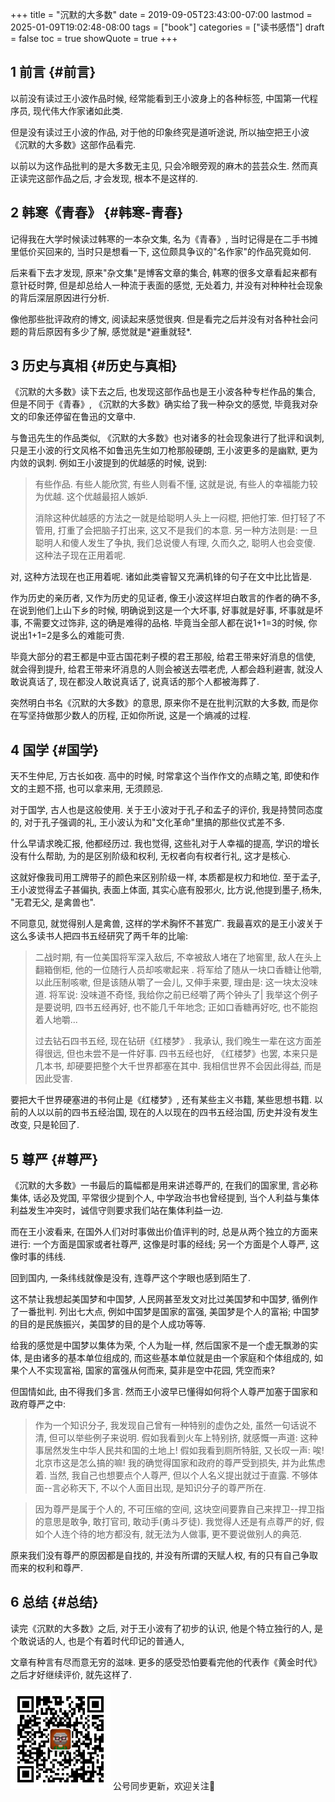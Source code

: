 +++
title = "沉默的大多数"
date = 2019-09-05T23:43:00-07:00
lastmod = 2025-01-09T19:02:48-08:00
tags = ["book"]
categories = ["读书感悟"]
draft = false
toc = true
showQuote = true
+++

## <span class="section-num">1</span> 前言 {#前言}

以前没有读过王小波作品时候, 经常能看到王小波身上的各种标签,
中国第一代程序员, 现代伟大作家诸如此类.

但是没有读过王小波的作品,
对于他的印象终究是道听途说, 所以抽空把王小波《沉默的大多数》这部作品看完.

以前以为这作品批判的是大多数无主见, 只会冷眼旁观的麻木的芸芸众生.
然而真正读完这部作品之后, 才会发现, 根本不是这样的.


## <span class="section-num">2</span> 韩寒《青春》 {#韩寒-青春}

记得我在大学时候读过韩寒的一本杂文集, 名为《青春》,
当时记得是在二手书摊里低价买回来的, 当时只是想看一下,
这位颇具争议的"名作家"的作品究竟如何.

后来看下去才发现,
原来"杂文集"是博客文章的集合, 韩寒的很多文章看起来都有意针砭时弊,
但是却总给人一种流于表面的感觉, 无处着力,
并没有对种种社会现象的背后深层原因进行分析.

像他那些批评政府的博文,
阅读起来感觉很爽. 但是看完之后并没有对各种社会问题的背后原因有多少了解,
感觉就是\*避重就轻\*.


## <span class="section-num">3</span> 历史与真相 {#历史与真相}

《沉默的大多数》读下去之后, 也发现这部作品也是王小波各种专栏作品的集合, 但是不同于《青春》,
《沉默的大多数》确实给了我一种杂文的感觉, 毕竟我对杂文的印象还停留在鲁迅的文章中.

与鲁迅先生的作品类似, 《沉默的大多数》也对诸多的社会现象进行了批评和讽刺,
只是王小波的行文风格不如鲁迅先生如刀枪那般硬朗, 王小波更多的是幽默,
更为内敛的讽刺. 例如王小波提到的优越感的时候, 说到:

> 有些作品. 有些人能欣赏, 有些人则看不懂, 这就是说,
> 有些人的幸福能力较为优越. 这个优越最招人嫉妒.
>
> 消除这种优越感的方法之一就是给聪明人头上一闷棍, 把他打笨.
> 但打轻了不管用, 打重了会把脑子打出来, 这又不是我们的本意.
> 另一种方法则是: 一旦聪明人和傻人发生了争执, 我们总说傻人有理,
> 久而久之, 聪明人也会变傻. 这种法子现在正用着呢.

对, 这种方法现在也正用着呢. 诸如此类睿智又充满机锋的句子在文中比比皆是.

作为历史的亲历者, 又作为历史的见证者,
像王小波这样坦白敢言的作者的确不多, 在说到他们上山下乡的时候,
明确说到这是一个大坏事, 好事就是好事, 坏事就是坏事, 不需要文过饰非,
这的确是难得的品格. 毕竟当全部人都在说1+1=3的时候,
你说出1+1=2是多么的难能可贵.

毕竟大部分的君王都是中亚古国花剌子模的君王那般, 给君王带来好消息的信使,
就会得到提升, 给君王带来坏消息的人则会被送去喂老虎, 人都会趋利避害,
就没人敢说真话了, 现在都没人敢说真话了, 说真话的那个人都被海葬了.

突然明白书名《沉默的大多数》的意思, 原来你不是在批判沉默的大多数, 而是你在写坚持做那少数人的历程, 正如你所说, 这是一个熵减的过程.


## <span class="section-num">4</span> 国学 {#国学}

天不生仲尼, 万古长如夜. 高中的时候, 时常拿这个当作作文的点睛之笔,
即使和作文的主题不搭, 也可以拿来用, 无须顾忌.

对于国学, 古人也是这般使用. 关于王小波对于孔子和孟子的评价, 我是持赞同态度的,
对于孔子强调的礼, 王小波认为和"文化革命"里搞的那些仪式差不多.

什么早请求晚汇报, 他都经历过. 我也觉得, 这些礼对于人幸福的提高,
学识的增长没有什么帮助, 为的是区别阶级和权利, 无权者向有权者行礼,
这才是核心.

这就好像我司用工牌带子的颜色来区别阶级一样,
本质都是权力和地位. 至于孟子, 王小波觉得孟子甚偏执, 表面上体面,
其实心底有股邪火, 比方说,他提到墨子,杨朱, "无君无父, 是禽兽也".

不同意见, 就觉得别人是禽兽, 这样的学术胸怀不甚宽广.
我最喜欢的是王小波关于这么多读书人把四书五经研究了两千年的比喻:

> 二战时期, 有一位美国将军深入敌后, 不幸被敌人堵在了地窖里,
> 敌人在头上翻箱倒柜, 他的一位随行人员却咳嗽起来 .
> 将军给了随从一块口香糖让他嚼, 以此压制咳嗽, 但是该随从嚼了一会儿,
> 又伸手来要, 理由是: 这一块太没味道. 将军说: 没味道不奇怪,
> 我给你之前已经嚼了两个钟头了| 我举这个例子是要说明, 四书五经再好,
> 也不能几千年地念; 正如口香糖再好吃, 也不能抱着人地嚼...
>
> 过去钻石四书五经, 现在钻研《红楼梦》. 我承认, 我们晚生一辈在这方面差得很远,
> 但也未尝不是一件好事. 四书五经也好, 《红楼梦》也罢, 本来只是几本书,
> 却硬要把整个大千世界都塞在其中. 我相信世界不会因此得益, 而是因此受害.

要把大千世界硬塞进的书何止是《红楼梦》, 还有某些主义书籍, 某些思想书籍.
以前的人以以前的四书五经治国, 现在的人以现在的四书五经治国,
历史并没有发生改变, 只是轮回了.


## <span class="section-num">5</span> 尊严 {#尊严}

《沉默的大多数》一书最后的篇幅都是用来讲述尊严的, 在我们的国家里, 言必称集体,
话必及党国, 平常很少提到个人, 中学政治书也曾经提到,
当个人利益与集体利益发生冲突时，诚信守则要求我们站在集体利益一边.

而在王小波看来, 在国外人们对时事做出价值评判的时,
总是从两个独立的方面来进行: 一个方面是国家或者社尊严, 这像是时事的经线;
另一个方面是个人尊严, 这像时事的纬线.

回到国内, 一条纬线就像是没有, 连尊严这个字眼也感到陌生了.

这不禁让我想起美国梦和中国梦,
人民网甚至发文对比过美国梦和中国梦, 循例作了一番批判. 列出七大点,
例如中国梦是国家的富强, 美国梦是个人的富裕;
中国梦的目的是民族振兴，美国梦的目的是个人成功等等.

给我的感觉是中国梦以集体为荣, 个人为耻一样,
然后国家不是一个虚无飘渺的实体, 是由诸多的基本单位组成的,
而这些基本单位就是由一个家庭和个体组成的, 如果个人不实现富裕,
国家的富强从何而来, 莫非是空中花园, 凭空而来?

但国情如此, 由不得我们多言. 然而王小波早已懂得如何将个人尊严加塞于国家和政府尊严之中:

> 作为一个知识分子, 我发现自己曾有一种特别的虚伪之处, 虽然一句话说不清,
> 但可以举些例子来说明. 假如我看到火车上特别挤, 就感慨一声道:
> 这种事居然发生中华人民共和国的土地上! 假如我看到厕所特脏, 又长叹一声:
> 唉! 北京市这是怎么搞的嘛! 我的确觉得国家和政府的尊严受到损失,
> 并为此焦虑着. 当然, 我自己也想要点个人尊严,
> 但以个人名义提出就过于直露. 不够体面--言必称天下, 不以个人面目出现,
> 是知识分子的尊严所在.

<!--quoteend-->

> 因为尊严是属于个人的, 不可压缩的空间,
> 这块空间要靠自己来捍卫--捍卫指的意思是敢争, 敢打官司,
> 敢动手(勇斗歹徒). 我觉得人还是有点尊严的好,
> 假如个人连个待的地方都没有, 就无法为人做事, 更不要说做别人的典范.

原来我们没有尊严的原因都是自找的, 并没有所谓的天赋人权, 有的只有自己争取而来的权利和尊严.


## <span class="section-num">6</span> 总结 {#总结}

读完《沉默的大多数》之后, 对于王小波有了初步的认识, 他是个特立独行的人,
是个敢说话的人, 也是个有着时代印记的普通人,

文章有种言有尽而意无穷的滋味. 更多的感受恐怕要看完他的代表作《黄金时代》之后才好继续评价, 就先这样了.

<div center class="qr-container">
<img src="/ox-hugo/qrcode_gh_e06d750e626f_1.jpg" alt="qrcode_gh_e06d750e626f_1.jpg" width="160px" height="160px" center="t" class="qr-container" />
公号同步更新，欢迎关注👻
</div>

